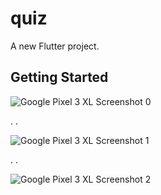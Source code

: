# quiz

A new Flutter project.

## Getting Started
![Google Pixel 3 XL Screenshot 0](https://github.com/satyam1560/quiz_app/assets/68018492/fae830be-ee92-40b7-8134-d154e4a73efc)

.
.

![Google Pixel 3 XL Screenshot 1](https://github.com/satyam1560/quiz_app/assets/68018492/6a2171a0-111b-43be-ae38-56381aef4933)


.
.

![Google Pixel 3 XL Screenshot 2](https://github.com/satyam1560/quiz_app/assets/68018492/a9451e68-d50c-4671-a086-50a520292f21)
